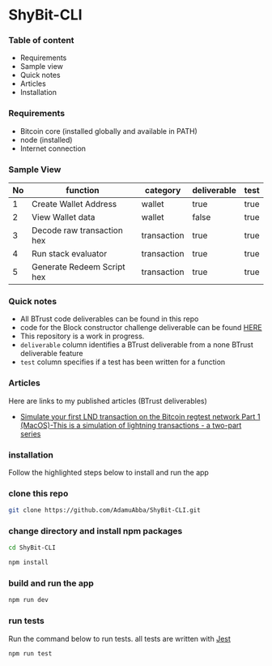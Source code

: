 # ShyBit-CLI

### Table of content

- Requirements
- Sample view
- Quick notes
- Articles
- Installation

### Requirements

- Bitcoin core (installed globally and available in PATH)
- node (installed)
- Internet connection

### Sample View

| No  | function                   | category    | deliverable | test |
| --- | -------------------------- | ----------- | ----------- | ---- |
| 1   | Create Wallet Address      | wallet      | true        | true |
| 2   | View Wallet data           | wallet      | false       | true |
| 3   | Decode raw transaction hex | transaction | true        | true |
| 4   | Run stack evaluator        | transaction | true        | true |
| 5   | Generate Redeem Script hex | transaction | true        | true |

### Quick notes

- All BTrust code deliverables can be found in this repo
- code for the Block constructor challenge deliverable can be found [HERE](./src/block%20constructor%20challenge/)
- This repository is a work in progress.
- `deliverable` column identifies a BTrust deliverable from a none BTrust deliverable feature
- `test` column specifies if a test has been written for a function

### Articles

Here are links to my published articles (BTrust deliverables)

- [Simulate your first LND transaction on the Bitcoin regtest network Part 1 (MacOS)-This is a simulation of lightning transactions - a two-part series](https://hashnode.com/post/clsctrvcp00000ale7n0pfur8)

### installation

Follow the highlighted steps below to install and run the app

### clone this repo

```bash
git clone https://github.com/AdamuAbba/ShyBit-CLI.git
```

### change directory and install npm packages

```bash
cd ShyBit-CLI
```

```bash
npm install
```

### build and run the app

```bash
npm run dev
```

### run tests

Run the command below to run tests. all tests are written with [Jest](https://jestjs.io/)

```bash
npm run test
```
